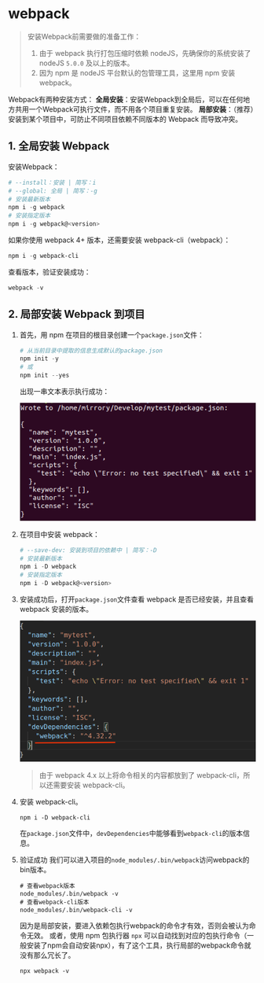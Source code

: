 # webpack

> 安装Webpack前需要做的准备工作：
>
> 1. 由于 webpack 执行打包压缩时依赖 nodeJS，先确保你的系统安装了nodeJS `5.0.0` 及以上的版本。
> 2. 因为 npm 是 nodeJS 平台默认的包管理工具，这里用 npm 安装 webpack。

Webpack有两种安装方式：
**全局安装**：安装Webpack到全局后，可以在任何地方共用一个Webpack可执行文件，而不用各个项目重复安装。
**局部安装**：（推荐）安装到某个项目中，可防止不同项目依赖不同版本的 Webpack 而导致冲突。

## 1. 全局安装 Webpack

安装Webpack：

```powershell
# --install：安装 | 简写：i
# --global: 全局 | 简写：-g
# 安装最新版本
npm i -g webpack
# 安装指定版本
npm i -g webpack@<version>
```

如果你使用 webpack 4+ 版本，还需要安装 webpack-cli（webpack）：

```powershell
npm i -g webpack-cli
```

查看版本，验证安装成功：

```powershell
webpack -v
```

## 2. 局部安装 Webpack 到项目

1. 首先，用 npm 在项目的根目录创建一个`package.json`文件：

   ```powershell
   # 从当前目录中提取的信息生成默认的package.json
   npm init -y
   # 或
   npm init --yes
   ```

   出现一串文本表示执行成功：

   ![img](./img/shell1.png)

2. 在项目中安装 webpack：

   ```powershell
   # --save-dev: 安装到项目的依赖中 | 简写：-D
   # 安装最新版本
   npm i -D webpack
   # 安装指定版本
   npm i -D webpack@<version>
   ```

3. 安装成功后，打开`package.json`文件查看 webpack 是否已经安装，并且查看 webpack 安装的版本。

   ![查看webpack版本](./img/shell2.png)

   > 由于 webpack 4.x 以上将命令相关的内容都放到了 webpack-cli，所以还需要安装 webpack-cli。

4. 安装 webpack-cli。

   ```shell
   npm i -D webpack-cli
   ```

   在`package.json`文件中，`devDependencies`中能够看到`webpack-cli`的版本信息。

5. 验证成功
我们可以进入项目的`node_modules/.bin/webpack`访问webpack的bin版本。
   
   ```shell
   # 查看webpack版本
   node_modules/.bin/webpack -v
   # 查看webpack-cli版本
   node_modules/.bin/webpack-cli -v
   ```
   
   因为是局部安装，要进入依赖包执行webpack的命令才有效，否则会被认为命令无效。
      或者，使用 npm 包执行器 `npx` 可以自动找到对应的包执行命令（一般安装了npm会自动安装npx），有了这个工具，执行局部的webpack命令就没有那么冗长了。
   
   ```power
   npx webpack -v
   ```

   

   

   